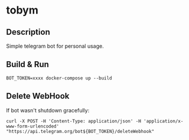 # tobym

## Description

Simple telegram bot for personal usage.

## Build & Run

```
BOT_TOKEN=xxxx docker-compose up --build
```

## Delete WebHook

If bot wasn't shutdown gracefully:

```
curl -X POST -H 'Content-Type: application/json' -H 'application/x-www-form-urlencoded' "https://api.telegram.org/bot${BOT_TOKEN}/deleteWebhook"
```